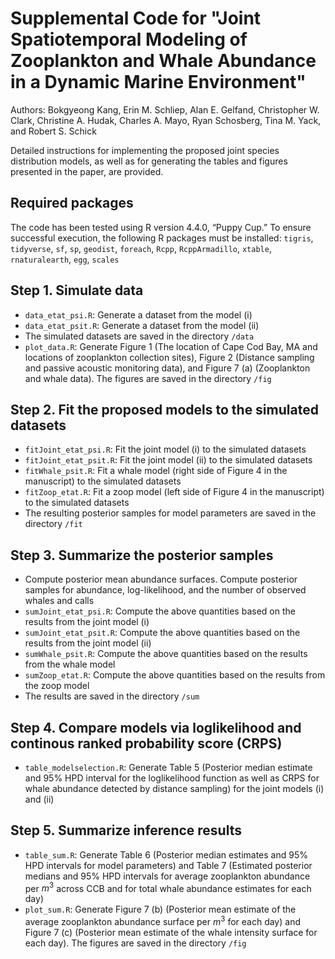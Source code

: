 # Supplemental Code for "Joint Spatiotemporal Modeling of Zooplankton and Whale Abundance in a Dynamic Marine Environment"
Authors: Bokgyeong Kang, Erin M. Schliep, Alan E. Gelfand, Christopher W. Clark, Christine A. Hudak, Charles A. Mayo, Ryan Schosberg, Tina M. Yack, and Robert S. Schick

Detailed instructions for implementing the proposed joint species distribution models, as well as for generating the tables and figures presented in the paper, are provided.

## Required packages
The code has been tested using R version 4.4.0, “Puppy Cup.” To ensure successful execution, the following R packages must be installed: 
`tigris`, `tidyverse`, `sf`, `sp`, `geodist`, `foreach`, `Rcpp`, `RcppArmadillo`, `xtable`, `rnaturalearth`, `egg`, `scales`

## Step 1. Simulate data
- `data_etat_psi.R`: Generate a dataset from the model (i)
- `data_etat_psit.R`: Generate a dataset from the model (ii)
- The simulated datasets are saved in the directory `/data`
- `plot_data.R`: Generate Figure 1 (The location of Cape Cod Bay, MA and locations of zooplankton collection sites), Figure 2 (Distance sampling and passive acoustic monitoring data), and Figure 7 (a) (Zooplankton and whale data). The figures are saved in the directory `/fig`

## Step 2. Fit the proposed models to the simulated datasets
- `fitJoint_etat_psi.R`: Fit the joint model (i) to the simulated datasets
- `fitJoint_etat_psit.R`: Fit the joint model (ii) to the simulated datasets
- `fitWhale_psit.R`: Fit a whale model (right side of Figure 4 in the manuscript) to the simulated datasets
- `fitZoop_etat.R`: Fit a zoop model (left side of Figure 4 in the manuscript) to the simulated datasets
- The resulting posterior samples for model parameters are saved in the directory `/fit`

## Step 3. Summarize the posterior samples
- Compute posterior mean abundance surfaces. Compute posterior samples for abundance, log-likelihood, and the number of observed whales and calls
- `sumJoint_etat_psi.R`: Compute the above quantities based on the results from the joint model (i)  
- `sumJoint_etat_psit.R`: Compute the above quantities based on the results from the joint model (ii)  
- `sumWhale_psit.R`: Compute the above quantities based on the results from the whale model  
- `sumZoop_etat.R`: Compute the above quantities based on the results from the zoop model
- The results are saved in the directory `/sum`

## Step 4. Compare models via loglikelihood and continous ranked probability score (CRPS)
- `table_modelselection.R`: Generate Table 5 (Posterior median estimate and 95% HPD interval for the loglikelihood function as well as
CRPS for whale abundance detected by distance sampling) for the joint models (i) and (ii)

## Step 5. Summarize inference results
- `table_sum.R`: Generate Table 6 (Posterior median estimates and 95% HPD intervals for model parameters) and Table 7 (Estimated posterior medians and 95% HPD intervals for average zooplankton abundance per $m^3$ across CCB and for total whale abundance estimates for each day)
- `plot_sum.R`: Generate Figure 7 (b) (Posterior mean estimate of the average zooplankton abundance surface per $m^3$ for each day) and Figure 7 (c) (Posterior mean estimate of the whale
intensity surface for each day). The figures are saved in the directory `/fig`
